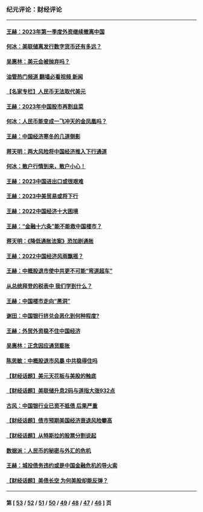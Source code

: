 ### 纪元评论：财经评论
---
#### [王赫：2023年第一季度外资继续撤离中国](../../pages/nsc1026/n13988870.md?06200330) 
#### [何冰：美联储离发行数字货币还有多远？](../../pages/nsc1026/n13986109.md?06200330) 
#### [吴惠林：美元会被抛弃吗？](../../pages/nsc1026/n13984087.md?06200330) 
#### [油管热门频道 翻墙必看视频 新闻](ok?06200330)
#### [【名家专栏】人民币无法取代美元](../../pages/nsc1026/n13974270.md?06200330) 
#### [王赫：2023年中国股市再割韭菜](../../pages/nsc1026/n13965334.md?06200330) 
#### [何冰：人民币能变成一飞冲天的金凤凰吗？](../../pages/nsc1026/n13964999.md?06200330) 
#### [王赫：中国经济寒冬的几道侧影](../../pages/nsc1026/n13932953.md?06200330) 
#### [蒋天明：两大风险将中国经济推入下行通道](../../pages/nsc1026/n13929820.md?06200330) 
#### [何冰：散户行情到来，散户小心！](../../pages/nsc1026/n13928308.md?06200330) 
#### [王赫：2023中国进出口或很艰难](../../pages/nsc1026/n13911515.md?06200330) 
#### [王赫：2023中美贸易或将下行](../../pages/nsc1026/n13899005.md?06200330) 
#### [王赫：2022中国经济十大困境](../../pages/nsc1026/n13883766.md?06200330) 
#### [王赫：“金融十六条”能不能救中国楼市？](../../pages/nsc1026/n13868431.md?06200330) 
#### [蒋天明：《降低通胀法案》恐加剧通胀](../../pages/nsc1026/n13806996.md?06200330) 
#### [王赫：2022中国经济风雨飘摇？](../../pages/nsc1026/n13803207.md?06200330) 
#### [王赫：中概股退市使中共更不可能“弯道超车”](../../pages/nsc1026/n13802858.md?06200330) 
#### [从总统拜登的税表中 我们学到什么？](../../pages/nsc1026/n13773081.md?06200330) 
#### [王赫：中国楼市走向“黑洞”](../../pages/nsc1026/n13770647.md?06200330) 
#### [谢田：中国银行挤兑会恶化到何种程度?](../../pages/nsc1026/n13766965.md?06200330) 
#### [王赫：外贸外资稳不住中国经济](../../pages/nsc1026/n13753933.md?06200330) 
#### [吴惠林：正念因应通货膨胀](../../pages/nsc1026/n13750350.md?06200330) 
#### [陈思敏：中概股退市风暴 中共稳得住吗](../../pages/nsc1026/n13738978.md?06200330) 
#### [【财经话题】美元天花板与美股的触底](../../pages/nsc1026/n13736495.md?06200330) 
#### [【财经话题】美联储升息2码与道指大涨932点](../../pages/nsc1026/n13727377.md?06200330) 
#### [古风：中国银行业已资不抵债 后果严重](../../pages/nsc1026/n13726111.md?06200330) 
#### [【财经话题】债市预期美国经济衰退风险攀高](../../pages/nsc1026/n13698043.md?06200330) 
#### [【财经话题】从特斯拉的股票分割说起](../../pages/nsc1026/n13679733.md?06200330) 
#### [数据派：人民币的秘密与外汇的危机](../../pages/nsc1026/n13667092.md?06200330) 
#### [王赫：城投债务违约或是中国金融危机的导火索](../../pages/nsc1026/n13665322.md?06200330) 
#### [【财经话题】美债长空 为何美股却能反弹？](../../pages/nsc1026/n13665895.md?06200330) 

---
#### 第 [ [53](./53.md?06200330) / [52](./52.md?06200330) / [51](./51.md?06200330) / [50](./50.md?06200330) / [49](./49.md?06200330) / [48](./48.md?06200330) / [47](./47.md?06200330) / [46](./46.md?06200330) ] 页
